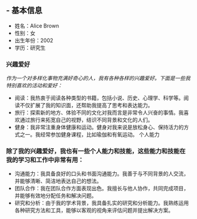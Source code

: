 
## - 基本信息
- 姓名：Alice Brown
- 性别：女
- 出生年份：2002
- 学历：研究生
### 兴趣爱好
*作为一个对多样化事物充满好奇心的人，我有各种各样的兴趣爱好。下面是一些我特别喜欢的活动和爱好：*
- 阅读：我热衷于阅读各种类型的书籍，包括小说、历史、心理学、科学等。阅读不仅扩展了我的知识面，还帮助我提高了思考和表达能力。
- 旅行：探索新的地方、体验不同的文化对我而言是非常令人兴奋的事情。我喜欢通过旅行来拓宽自己的视野，结识不同背景和文化的人们。
- 健身：我非常注重身体健康和运动。健身对我来说是放松身心、保持活力的方式之一。我经常参加健身课程，比如瑜伽和有氧运动。
个人能力
### 除了我的兴趣爱好，我也有一些个人能力和技能，这些能力和技能在我的学习和工作中非常有用：
- 沟通能力：我具备良好的口头和书面沟通能力。我善于与不同背景的人交流，并能够清晰、简洁地表达自己的想法。
- 团队合作：我在团队合作方面表现出色。我擅长与他人协作，共同完成项目，并能够有效地分配任务和解决问题。
- 研究和分析：由于我的学术背景，我具备扎实的研究和分析能力。我熟练运用各种研究方法和工具，能够以客观的视角来评估问题并提出解决方案。
<!---
AliceBrownZ/AliceBrownZ is a ✨ special ✨ repository because its `README.md` (this file) appears on your GitHub profile.
You can click the Preview link to take a look at your changes.
--->
